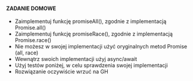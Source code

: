 #### ZADANIE DOMOWE

- Zaimplementuj funkcję promiseAll(), zgodnie z implementacją Promise.all()
- Zaimplementuj funkcję promiseRace(), zgodnie z implementacją Promise.race()
- Nie możesz w swojej implementacji użyć oryginalnych metod Promise (all, race)
- Wewnątrz swoich implementacji użyj async/await
- Użyj testów poniżej, w celu sprawdzenia swojej implementacji
- Rozwiązanie oczywiście wrzuć na GH



